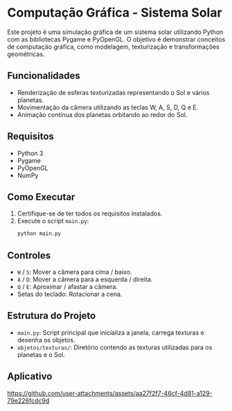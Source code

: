# Computação Gráfica - Sistema Solar

Este projeto é uma simulação gráfica de um sistema solar utilizando Python com as bibliotecas Pygame e PyOpenGL. O objetivo é demonstrar conceitos de computação gráfica, como modelagem, texturização e transformações geométricas.

## Funcionalidades

- Renderização de esferas texturizadas representando o Sol e vários planetas.
- Movimentação da câmera utilizando as teclas W, A, S, D, Q e E.
- Animação contínua dos planetas orbitando ao redor do Sol.

## Requisitos

- Python 3
- Pygame
- PyOpenGL
- NumPy

## Como Executar

1. Certifique-se de ter todos os requisitos instalados.
2. Execute o script `main.py`:
   ```bash
   python main.py
   ```

## Controles

- `W` / `S`: Mover a câmera para cima / baixo.
- `A` / `D`: Mover a câmera para a esquerda / direita.
- `Q` / `E`: Aproximar / afastar a câmera.
- Setas do teclado: Rotacionar a cena.

## Estrutura do Projeto

- `main.py`: Script principal que inicializa a janela, carrega texturas e desenha os objetos.
- `objetos/texturas/`: Diretório contendo as texturas utilizadas para os planetas e o Sol.

## Aplicativo

https://github.com/user-attachments/assets/aa27f2f7-46cf-4d81-a129-79e226fcdc9d
